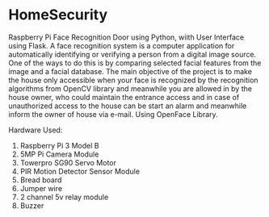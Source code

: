 # HomeSecurity
Raspberry Pi Face Recognition Door using Python, wiith User Interface using Flask.
A face recognition system is a computer application for automatically identifying or verifying a person from a digital image source. One of the ways to do this is by comparing selected facial features from the image and a facial database. The main objective of the project is to make the house only accessible when your face is recognized by the recognition algorithms from OpenCV library and meanwhile you are allowed in by the house owner, who could maintain the entrance access and in case of unauthorized access to the house can be start an alarm and meanwhile inform the owner of house via e-mail.
Using OpenFace Library.

Hardware Used:
  1. Raspberry Pi 3 Model B
  2. 5MP Pi Camera Module
  3. Towerpro SG90 Servo Motor
  4. PIR Motion Detector Sensor Module
  5. Bread board
  6. Jumper wire
  7. 2 channel 5v relay module
  8. Buzzer

